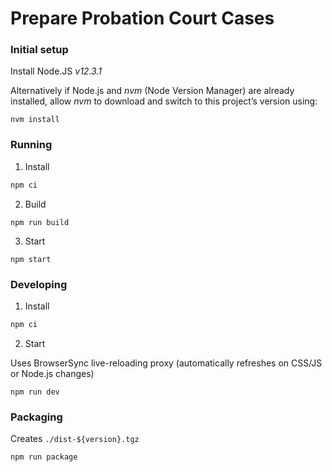 # Prepare Probation Court Cases

### Initial setup

Install Node.JS _v12.3.1_

Alternatively if Node.js and _nvm_ (Node Version Manager) are already installed, allow _nvm_ to download and switch to this project’s version using:

```
nvm install
```

### Running

1. Install

```sh
npm ci
```

2. Build
```
npm run build
```

3. Start
```
npm start
```

### Developing

1. Install

```sh
npm ci
```

2. Start

Uses BrowserSync live-reloading proxy (automatically refreshes on CSS/JS or Node.js changes)

```
npm run dev
```

### Packaging
Creates `./dist-${version}.tgz`
```
npm run package
```
